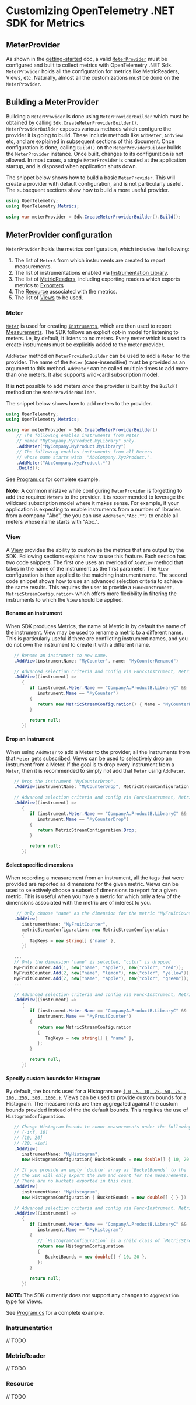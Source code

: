 # Customizing OpenTelemetry .NET SDK for Metrics

## MeterProvider

As shown in the [getting-started](../getting-started/README.md) doc, a valid
[`MeterProvider`](https://github.com/open-telemetry/opentelemetry-specification/blob/main/specification/metrics/sdk.md#meterprovider)
must be configured and built to collect metrics with OpenTelemetry .NET Sdk.
`MeterProvider` holds all the configuration for metrics like MetricReaders,
Views, etc. Naturally, almost all the customizations must be done on the
`MeterProvider`.

## Building a MeterProvider

Building a `MeterProvider` is done using `MeterProviderBuilder` which must be
obtained by calling `Sdk.CreateMeterProviderBuilder()`. `MeterProviderBuilder`
exposes various methods which configure the provider it is going to build. These
include methods like `AddMeter`, `AddView` etc, and are explained in subsequent
sections of this document. Once configuration is done, calling `Build()` on the
`MeterProviderBuilder` builds the `MeterProvider` instance. Once built, changes
to its configuration is not allowed. In most cases, a single `MeterProvider` is
created at the application startup, and is disposed when application shuts down.

The snippet below shows how to build a basic `MeterProvider`. This will create a
provider with default configuration, and is not particularly useful. The
subsequent sections show how to build a more useful provider.

```csharp
using OpenTelemetry;
using OpenTelemetry.Metrics;

using var meterProvider = Sdk.CreateMeterProviderBuilder().Build();
```

## MeterProvider configuration

`MeterProvider` holds the metrics configuration, which includes the following:

1. The list of `Meter`s from which instruments are created to report
   measurements.
2. The list of instrumentations enabled via [Instrumentation
   Library](https://github.com/open-telemetry/opentelemetry-specification/blob/main/specification/glossary.md#instrumentation-library).
3. The list of
   [MetricReaders](https://github.com/open-telemetry/opentelemetry-specification/blob/main/specification/metrics/sdk.md#metricreader),
   including exporting readers which exports metrics to
   [Exporters](https://github.com/open-telemetry/opentelemetry-specification/blob/main/specification/metrics/sdk.md#metricexporter)
4. The
   [Resource](https://github.com/open-telemetry/opentelemetry-specification/blob/main/specification/resource/sdk.md)
   associated with the metrics.
5. The list of
   [Views](https://github.com/open-telemetry/opentelemetry-specification/blob/main/specification/metrics/sdk.md#view)
   to be used.

### Meter

[`Meter`](https://github.com/open-telemetry/opentelemetry-specification/blob/main/specification/metrics/api.md#meter)
is used for creating
[`Instruments`](https://github.com/open-telemetry/opentelemetry-specification/blob/main/specification/metrics/api.md#instrument),
which are then used to report
[Measurements](https://github.com/open-telemetry/opentelemetry-specification/blob/main/specification/metrics/api.md#measurement).
The SDK follows an explicit opt-in model for listening to meters. i.e, by
default, it listens to no meters. Every meter which is used to create
instruments must be explicitly added to the meter provider.

`AddMeter` method on `MeterProviderBuilder` can be used to add a `Meter` to the
provider. The name of the `Meter` (case-insensitive) must be provided as an
argument to this method. `AddMeter` can be called multiple times to add more
than one meters. It also supports wild-card subscription model.

It is **not** possible to add meters *once* the provider is built by the
`Build()` method on the `MeterProviderBuilder`.

The snippet below shows how to add meters to the provider.

```csharp
using OpenTelemetry;
using OpenTelemetry.Metrics;

using var meterProvider = Sdk.CreateMeterProviderBuilder()
    // The following enables instruments from Meter
    // named "MyCompany.MyProduct.MyLibrary" only.
    .AddMeter("MyCompany.MyProduct.MyLibrary")
    // The following enables instruments from all Meters
    // whose name starts with  "AbcCompany.XyzProduct.".
    .AddMeter("AbcCompany.XyzProduct.*")
    .Build();
```

See [Program.cs](./Program.cs) for complete example.

**Note:** A common mistake while configuring `MeterProvider` is forgetting to
add the required `Meter`s to the provider. It is recommended to leverage the
wildcard subscription model where it makes sense. For example, if your
application is expecting to enable instruments from a number of libraries from a
company "Abc", the you can use `AddMeter("Abc.*")` to enable all meters whose
name starts with "Abc.".

### View

A
[View](https://github.com/open-telemetry/opentelemetry-specification/blob/main/specification/metrics/sdk.md#view)
provides the ability to customize the metrics that are output by the SDK.
Following sections explains how to use this feature. Each section has two code
snippets. The first one uses an overload of `AddView` method that takes in the
name of the instrument as the first parameter. The `View` configuration is then
applied to the matching instrument name. The second code snippet shows how to
use an advanced selection criteria to achieve the same results. This requires
the user to provide a `Func<Instrument, MetricStreamConfiguration>` which offers
more flexibility in filtering the instruments to which the `View` should be
applied.

#### Rename an instrument

When SDK produces Metrics, the name of Metric is by default the name of the
instrument. View may be used to rename a metric to a different name. This is
particularly useful if there are conflicting instrument names, and you do not
own the instrument to create it with a different name.

```csharp
   // Rename an instrument to new name.
   .AddView(instrumentName: "MyCounter", name: "MyCounterRenamed")
```

```csharp
   // Advanced selection criteria and config via Func<Instrument, MetricStreamConfiguration>
   .AddView((instrument) =>
      {
         if (instrument.Meter.Name == "CompanyA.ProductB.LibraryC" &&
            instrument.Name == "MyCounter")
         {
            return new MetricStreamConfiguration() { Name = "MyCounterRenamed" };
         }

         return null;
      })
```

#### Drop an instrument

When using `AddMeter` to add a Meter to the provider, all the instruments from
that `Meter` gets subscribed. Views can be used to selectively drop an
instrument from a Meter. If the goal is to drop every instrument from a `Meter`,
then it is recommended to simply not add that `Meter` using `AddMeter`.

```csharp
   // Drop the instrument "MyCounterDrop".
   .AddView(instrumentName: "MyCounterDrop", MetricStreamConfiguration.Drop)
```

```csharp
   // Advanced selection criteria and config via Func<Instrument, MetricStreamConfiguration>
   .AddView((instrument) =>
      {
         if (instrument.Meter.Name == "CompanyA.ProductB.LibraryC" &&
            instrument.Name == "MyCounterDrop")
         {
            return MetricStreamConfiguration.Drop;
         }

         return null;
      })
```

#### Select specific dimensions

When recording a measurement from an instrument, all the tags that were provided
are reported as dimensions for the given metric. Views can be used to
selectively choose a subset of dimensions to report for a given metric. This is
useful when you have a metric for which only a few of the dimensions associated
with the metric are of interest to you.

```csharp
    // Only choose "name" as the dimension for the metric "MyFruitCounter"
   .AddView(
      instrumentName: "MyFruitCounter",
      metricStreamConfiguration: new MetricStreamConfiguration
      {
         TagKeys = new string[] {"name" },
      })

   ...
   // Only the dimension "name" is selected, "color" is dropped
   MyFruitCounter.Add(1, new("name", "apple"), new("color", "red"));
   MyFruitCounter.Add(2, new("name", "lemon"), new("color", "yellow"));
   MyFruitCounter.Add(2, new("name", "apple"), new("color", "green"));
   ...
```

```csharp
   // Advanced selection criteria and config via Func<Instrument, MetricStreamConfiguration>
   .AddView((instrument) =>
      {
         if (instrument.Meter.Name == "CompanyA.ProductB.LibraryC" &&
            instrument.Name == "MyFruitCounter")
         {
            return new MetricStreamConfiguration
            {
               TagKeys = new string[] { "name" },
            };
         }

         return null;
      })
```

#### Specify custom bounds for Histogram

By default, the bounds used for a Histogram are [`{ 0, 5, 10, 25, 50, 75, 100,
250, 500, 1000 }`](../../../src/OpenTelemetry/Metrics/Metric.cs#L25). Views can
be used to provide custom bounds for a Histogram. The measurements are then
aggregated against the custom bounds provided instead of the the default bounds.
This requires the use of `HistogramConfiguration`.

```csharp
   // Change Histogram bounds to count measurements under the following buckets:
   // (-inf, 10]
   // (10, 20]
   // (20, +inf)
   .AddView(
      instrumentName: "MyHistogram",
      new HistogramConfiguration{ BucketBounds = new double[] { 10, 20 } })

   // If you provide an empty `double` array as `BucketBounds` to the `HistogramConfiguration`,
   // the SDK will only export the sum and count for the measurements.
   // There are no buckets exported in this case.
   .AddView(
      instrumentName: "MyHistogram",
      new HistogramConfiguration { BucketBounds = new double[] { } })
```

```csharp
   // Advanced selection criteria and config via Func<Instrument, MetricStreamConfiguration>
   .AddView((instrument) =>
      {
         if (instrument.Meter.Name == "CompanyA.ProductB.LibraryC" &&
            instrument.Name == "MyHistogram")
         {
            // `HistogramConfiguration` is a child class of `MetricStreamConfiguration`
            return new HistogramConfiguration
            {
               BucketBounds = new double[] { 10, 20 },
            };
         }

         return null;
      })
```

**NOTE:** The SDK currently does not support any changes to `Aggregation` type
for Views.

See [Program.cs](./Program.cs) for a complete example.

### Instrumentation

// TODO

### MetricReader

// TODO

### Resource

// TODO
